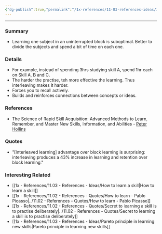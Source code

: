 ```yaml
---
{"dg-publish":true,"permalink":"/1x-references/11-03-references-ideas/interleaved-practise/"}
---
```


---

### Summary
- Learning one subject in an uninterrupted block is suboptimal. Better to divide the subjects and spend a bit of time on each one.

### Details
- For example, instead of spending 3hrs studying skill A, spend 1hr each on Skill A, B and C. 
- The harder the practise, teh more effective the learning. Thus interleaving makes it harder.
- Forces you to recall actively.
- Builds and reinforces connections between concepts or ideas.

### References
- The Science of Rapid Skill Acquisition: Advanced Methods to Learn, Remember, and Master New Skills, Information, and Abilities - [Peter Hollins](https://www.goodreads.com/author/show/16593818.Peter_Hollins)

### Quotes
- "[Interleaved learning] advantage over block learning is surprising: interleaving produces a 43% increase in learning and retention over block learning."

### Interesting Related
- [[1x - References/11.03 - References - Ideas/How to learn a skill\|How to learn a skill]]
- [[1x - References/11.02 - References - Quotes/How to learn - Pablo Picasso\|../11.02 - References - Quotes/How to learn - Pablo Picasso]]
- [[1x - References/11.02 - References - Quotes/Secret to learning a skill is to practise deliberately\|../11.02 - References - Quotes/Secret to learning a skill is to practise deliberately]]
- [[1x - References/11.03 - References - Ideas/Pareto principle in learning new skills\|Pareto principle in learning new skills]]
